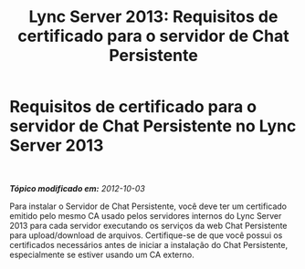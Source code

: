 ﻿---
title: 'Lync Server 2013: Requisitos de certificado para o servidor de Chat Persistente'
TOCTitle: Requisitos de certificado para o servidor de Chat Persistente
ms:assetid: eff58baf-b918-4dfa-b01d-e1aec436b4fd
ms:mtpsurl: https://technet.microsoft.com/pt-br/library/Gg412990(v=OCS.15)
ms:contentKeyID: 49308540
ms.date: 05/19/2016
mtps_version: v=OCS.15
ms.translationtype: HT
---

# Requisitos de certificado para o servidor de Chat Persistente no Lync Server 2013

 

_**Tópico modificado em:** 2012-10-03_

Para instalar o Servidor de Chat Persistente, você deve ter um certificado emitido pelo mesmo CA usado pelos servidores internos do Lync Server 2013 para cada servidor executando os serviços da web Chat Persistente para upload/download de arquivos. Certifique-se de que você possui os certificados necessários antes de iniciar a instalação do Chat Persistente, especialmente se estiver usando um CA externo.

